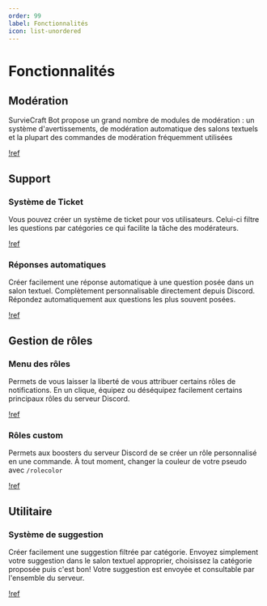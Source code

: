 ```yaml
---
order: 99
label: Fonctionnalités
icon: list-unordered
---
```


# Fonctionnalités

## Modération

SurvieCraft Bot propose un grand nombre de modules de modération : un système d'avertissements, de modération automatique des salons textuels et la plupart des commandes de modération fréquemment utilisées

[!ref](/projets/surviecraft/docs/moderation.md)

## Support

### Système de Ticket

Vous pouvez créer un système de ticket pour vos utilisateurs. Celui-ci filtre les questions par catégories ce qui facilite la tâche des modérateurs.

[!ref](/projets/surviecraft/docs/settings/ticket.md)

### Réponses automatiques

Créer facilement une réponse automatique à une question posée dans un salon textuel. Complètement personnalisable directement depuis Discord. Répondez automatiquement aux questions les plus souvent posées.

[!ref](/projets/surviecraft/docs/settings/automessage.md)

## Gestion de rôles

### Menu des rôles

Permets de vous laisser la liberté de vous attribuer certains rôles de notifications. En un clique, équipez ou déséquipez facilement certains principaux rôles du serveur Discord.

[!ref](/projets/surviecraft/docs/settings/menurole.md)

### Rôles custom

Permets aux boosters du serveur Discord de se créer un rôle personnalisé en une commande. À tout moment, changer la couleur de votre pseudo avec `/rolecolor`

[!ref](/projets/surviecraft/docs/commands.md)

## Utilitaire

### Système de suggestion

Créer facilement une suggestion filtrée par catégorie. Envoyez simplement votre suggestion dans le salon textuel approprier, choisissez la catégorie proposée puis c'est bon! Votre suggestion est envoyée et consultable par l'ensemble du serveur.

[!ref](/projets/surviecraft/docs/settings/suggestion.md)
